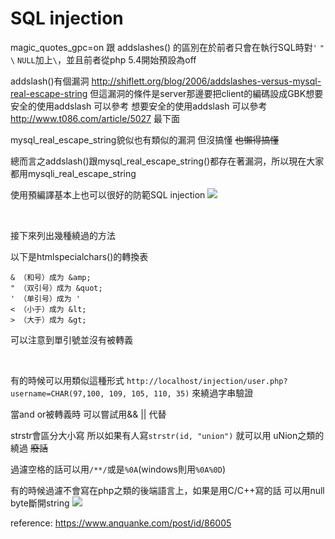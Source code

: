 # SQL injection

magic_quotes_gpc=on 跟 addslashes() 的區別在於前者只會在執行SQL時對`'` `"` `\` `NULL`加上`\`，並且前者從php 5.4開始預設為off

addslash()有個漏洞
http://shiflett.org/blog/2006/addslashes-versus-mysql-real-escape-string
但這漏洞的條件是server那邊要把client的編碼設成GBK想要安全的使用addslash 可以參考 
想要安全的使用addslash 可以參考 http://www.t086.com/article/5027 最下面

mysql_real_escape_string貌似也有類似的漏洞 但沒搞懂 ~~也懶得搞懂~~

總而言之addslash()跟mysql_real_escape_string()都存在著漏洞，所以現在大家都用mysqli_real_escape_string

使用預編譯基本上也可以很好的防範SQL injection
![](https://i.imgur.com/vUn4Rlm.png)

</br>

接下來列出幾種繞過的方法

以下是htmlspecialchars()的轉換表
```
& （和号）成为 &amp;
" （双引号）成为 &quot;
' （单引号）成为 '
< （小于）成为 &lt;
> （大于）成为 &gt;
```

可以注意到單引號並沒有被轉義

</br>


有的時候可以用類似這種形式
```http://localhost/injection/user.php?username=CHAR(97,100, 109, 105, 110, 35)```
來繞過字串驗證

當and or被轉義時
可以嘗試用&& || 代替

strstr會區分大小寫
所以如果有人寫`strstr(id, "union")`
就可以用 uNion之類的繞過 ~~廢話~~

過濾空格的話可以用`/**/`或是`%0A`(windows則用`%0A%0D`)

有的時候過濾不會寫在php之類的後端語言上，如果是用C/C++寫的話
可以用null byte斷開string
![](https://i.imgur.com/goUIEsl.png)


reference: https://www.anquanke.com/post/id/86005